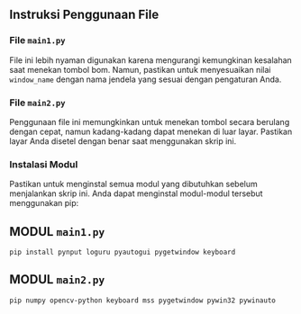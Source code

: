 ## Instruksi Penggunaan File

### File `main1.py`

File ini lebih nyaman digunakan karena mengurangi kemungkinan kesalahan saat menekan tombol bom. Namun, pastikan untuk menyesuaikan nilai `window_name` dengan nama jendela yang sesuai dengan pengaturan Anda.

### File `main2.py` 

Penggunaan file ini memungkinkan untuk menekan tombol secara berulang dengan cepat, namun kadang-kadang dapat menekan di luar layar. Pastikan layar Anda disetel dengan benar saat menggunakan skrip ini.

### Instalasi Modul

Pastikan untuk menginstal semua modul yang dibutuhkan sebelum menjalankan skrip ini. Anda dapat menginstal modul-modul tersebut menggunakan pip:

## MODUL `main1.py`

```pip install pynput loguru pyautogui pygetwindow keyboard```

## MODUL `main2.py`

```pip numpy opencv-python keyboard mss pygetwindow pywin32 pywinauto```

